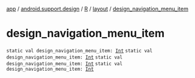 [app](../../../index.md) / [android.support.design](../../index.md) / [R](../index.md) / [layout](index.md) / [design_navigation_menu_item](.)

# design_navigation_menu_item

`static val design_navigation_menu_item: `[`Int`](https://kotlinlang.org/api/latest/jvm/stdlib/kotlin/-int/index.html)
`static val design_navigation_menu_item: `[`Int`](https://kotlinlang.org/api/latest/jvm/stdlib/kotlin/-int/index.html)
`static val design_navigation_menu_item: `[`Int`](https://kotlinlang.org/api/latest/jvm/stdlib/kotlin/-int/index.html)
`static val design_navigation_menu_item: `[`Int`](https://kotlinlang.org/api/latest/jvm/stdlib/kotlin/-int/index.html)